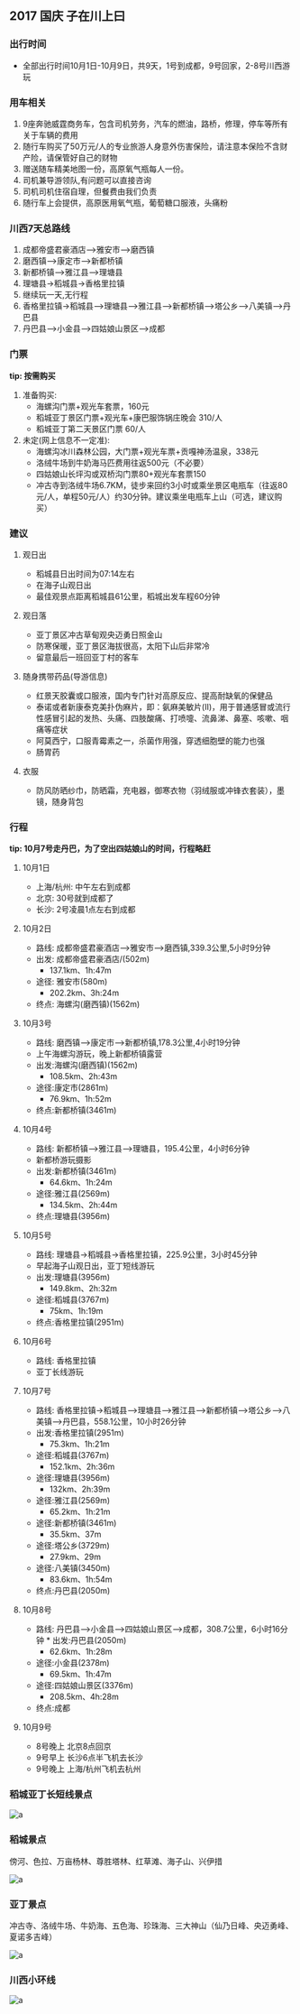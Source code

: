 
## 2017 国庆 子在川上曰

### 出行时间
* 全部出行时间10月1日-10月9日，共9天，1号到成都，9号回家，2-8号川西游玩

### 用车相关
1. 9座奔驰威霆商务车，包含司机劳务，汽车的燃油，路桥，修理，停车等所有关于车辆的费用
2. 随行车购买了50万元/人的专业旅游人身意外伤害保险，请注意本保险不含财产险，请保管好自己的财物
3. 赠送随车精美地图一份，高原氧气瓶每人一份。
4. 司机兼导游领队,有问题可以直接咨询
5. 司机司机住宿自理，但餐费由我们负责
6. 随行车上会提供，高原医用氧气瓶，葡萄糖口服液，头痛粉

### 川西7天总路线
1. 成都帝盛君豪酒店—>雅安市—>磨西镇
2. 磨西镇—>康定市—>新都桥镇
3. 新都桥镇—>雅江县—>理塘县
4. 理塘县->稻城县->香格里拉镇
5. 继续玩一天,无行程
6. 香格里拉镇->稻城县—>理塘县—>雅江县—>新都桥镇—>塔公乡—>八美镇—>丹巴县
7. 丹巴县—>小金县—>四姑娘山景区—>成都

### 门票

**tip: 按需购买**

1. 准备购买:
	* 海螺沟门票+观光车套票，160元
	* 稻城亚丁景区门票+观光车+康巴服饰锅庄晚会 310/人
	* 稻城亚丁第二天景区门票 60/人
2. 未定(网上信息不一定准):
	* 海螺沟冰川森林公园，大门票+观光车票+贡嘎神汤温泉，338元
	* 洛绒牛场到牛奶海马匹费用往返500元（不必要）
	* 四姑娘山长坪沟或双桥沟门票80+观光车套票150
	* 冲古寺到洛绒牛场6.7KM，徒步来回约3小时或乘坐景区电瓶车（往返80元/人，单程50元/人）约30分钟。建议乘坐电瓶车上山（可选，建议购买）

### 建议
1. 观日出
	* 稻城县日出时间为07:14左右
	* 在海子山观日出
	* 最佳观景点距离稻城县61公里，稻城出发车程60分钟

2. 观日落
	* 亚丁景区冲古草甸观央迈勇日照金山
	* 防寒保暖，亚丁景区海拔很高，太阳下山后非常冷
	* 留意最后一班回亚丁村的客车

3. 随身携带药品(导游信息)
	* 红景天胶囊或口服液，国内专门针对高原反应、提高耐缺氧的保健品
	* 泰诺或者新康泰克美扑伪麻片，即：氨麻美敏片(Ⅱ)，用于普通感冒或流行性感冒引起的发热、头痛、四肢酸痛、打喷嚏、流鼻涕、鼻塞、咳嗽、咽痛等症状
	* 阿莫西宁，口服青霉素之一，杀菌作用强，穿透细胞壁的能力也强
	* 肠胃药

4. 衣服
	* 防风防晒纱巾，防晒霜，充电器，御寒衣物（羽绒服或冲锋衣套装），墨镜，随身背包

### 行程

**tip: 10月7号走丹巴，为了空出四姑娘山的时间，行程略赶**

1. 10月1日
	* 上海/杭州: 中午左右到成都
	* 北京: 30号就到成都了
	* 长沙: 2号凌晨1点左右到成都

2. 10月2日 
	* 路线: 成都帝盛君豪酒店—>雅安市—>磨西镇,339.3公里,5小时9分钟
	* 出发: 成都帝盛君豪酒店/(502m)
		* 137.1km、1h:47m
	* 途径: 雅安市(580m)
		* 202.2km、3h:24m
	* 终点: 海螺沟(磨西镇)(1562m)

3. 10月3号
	* 路线: 磨西镇—>康定市—>新都桥镇,178.3公里,4小时19分钟
	* 上午海螺沟游玩，晚上新都桥镇露营
	* 出发:海螺沟(磨西镇)(1562m)
		* 108.5km、2h:43m
	* 途径:康定市(2861m)
		* 76.9km、1h:52m
	* 终点:新都桥镇(3461m)

4. 10月4号
	* 路线: 新都桥镇—>雅江县—>理塘县，195.4公里，4小时6分钟
	* 新都桥游玩摄影
	* 出发:新都桥镇(3461m)
		* 64.6km、1h:24m
	* 途径:雅江县(2569m)
		* 134.5km、2h:44m
	* 终点:理塘县(3956m)

5. 10月5号
	* 路线: 理塘县->稻城县->香格里拉镇，225.9公里，3小时45分钟
	* 早起海子山观日出，亚丁短线游玩
	* 出发:理塘县(3956m)
		* 149.8km、2h:32m
	* 途径:稻城县(3767m)
		* 75km、1h:19m
	* 终点:香格里拉镇(2951m)

6. 10月6号
	* 路线: 香格里拉镇
	* 亚丁长线游玩
	
7. 10月7号
	* 路线: 香格里拉镇->稻城县—>理塘县—>雅江县—>新都桥镇—>塔公乡—>八美镇—>丹巴县，558.1公里，10小时26分钟
	* 出发:香格里拉镇(2951m)
		* 75.3km、1h:21m
	* 途径:稻城县(3767m)
		* 152.1km、2h:36m
	* 途径:理塘县(3956m)
		* 132km、2h:39m
	* 途径:雅江县(2569m)
		* 65.2km、1h:21m
	* 途径:新都桥镇(3461m)
		* 35.5km、37m
	* 途径:塔公乡(3729m)
		* 27.9km、29m
	* 途径:八美镇(3450m)
		* 83.6km、1h:54m
	* 终点:丹巴县(2050m)
	
8. 10月8号
	* 路线: 丹巴县—>小金县—>四姑娘山景区—>成都，308.7公里，6小时16分钟	* 出发:丹巴县(2050m)
		* 62.6km、1h:28m
	* 途径:小金县(2378m)
		* 69.5km、1h:47m
	* 途径:四姑娘山景区(3376m)
		* 208.5km、4h:28m
	* 终点:成都
	
9. 10月9号
	* 8号晚上 北京8点回京
	* 9号早上 长沙6点半飞机去长沙
	* 9号晚上 上海/杭州飞机去杭州

### 稻城亚丁长短线景点

![a](img/dy_6.jpeg)

### 稻城景点

傍河、色拉、万亩杨林、尊胜塔林、红草滩、海子山、兴伊措

![a](img/dy_2.jpeg)
	
### 亚丁景点

冲古寺、洛绒牛场、牛奶海、五色海、珍珠海、三大神山（仙乃日峰、央迈勇峰、夏诺多吉峰）

![a](img/dy_3.jpeg)

### 川西小环线

![a](img/dy_7.jpeg)

